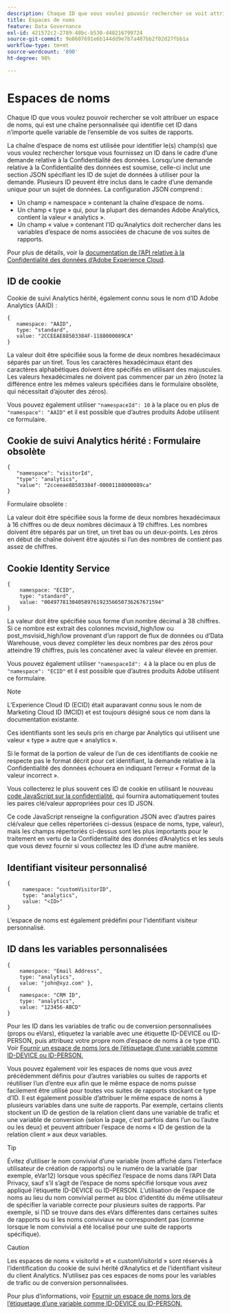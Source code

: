 ```yaml
---
description: Chaque ID que vous voulez pouvoir rechercher se voit attribuer un espace de noms, qui est une chaîne personnalisée qui identifie cet ID dans n’importe quelle variable de l’ensemble de vos suites de rapports.
title: Espaces de noms
feature: Data Governance
exl-id: 421572c2-2789-48bc-b530-d48216799724
source-git-commit: 9e8607691e6b144dd9e7b7a407bb2f02d27fbb1a
workflow-type: tm+mt
source-wordcount: '890'
ht-degree: 98%

---
```


# Espaces de noms

Chaque ID que vous voulez pouvoir rechercher se voit attribuer un espace de noms, qui est une chaîne personnalisée qui identifie cet ID dans n’importe quelle variable de l’ensemble de vos suites de rapports.

La chaîne d’espace de noms est utilisée pour identifier le(s) champ(s) que vous voulez rechercher lorsque vous fournissez un ID dans le cadre d’une demande relative à la Confidentialité des données. Lorsqu’une demande relative à la Confidentialité des données est soumise, celle-ci inclut une section JSON spécifiant les ID de sujet de données à utiliser pour la demande. Plusieurs ID peuvent être inclus dans le cadre d’une demande unique pour un sujet de données. La configuration JSON comprend :

* Un champ « namespace » contenant la chaîne d’espace de noms.
* Un champ « type » qui, pour la plupart des demandes Adobe Analytics, contient la valeur « analytics ».
* Un champ « value » contenant l’ID qu’Analytics doit rechercher dans les variables d’espace de noms associées de chacune de vos suites de rapports.

Pour plus de détails, voir la [documentation de l’API relative à la Confidentialité des données d’Adobe Experience Cloud](https://experienceleague.adobe.com/docs/experience-platform/privacy/api/overview.html?lang=fr).

## ID de cookie

Cookie de suivi Analytics hérité, également connu sous le nom d’ID Adobe Analytics (AAID) :

```
{
   namespace: "AAID",
   type: "standard",
   value: "2CCEEAE88503384F-1188000089CA"
}
```

La valeur doit être spécifiée sous la forme de deux nombres hexadécimaux séparés par un tiret. Tous les caractères hexadécimaux étant des caractères alphabétiques doivent être spécifiés en utilisant des majuscules. Les valeurs hexadécimales ne doivent pas commencer par un zéro (notez la différence entre les mêmes valeurs spécifiées dans le formulaire obsolète, qui nécessitait d’ajouter des zéros).

Vous pouvez également utiliser `"namespaceId": 10` à la place ou en plus de `"namespace": "AAID"` et il est possible que d’autres produits Adobe utilisent ce formulaire.

## Cookie de suivi Analytics hérité : Formulaire obsolète

```
{
   "namespace": "visitorId",
   "type": "analytics",
   "value": "2cceeae88503384f-00001188000089ca"
}
```

Formulaire obsolète :

La valeur doit être spécifiée sous la forme de deux nombres hexadécimaux à 16 chiffres ou de deux nombres décimaux à 19 chiffres. Les nombres doivent être séparés par un tiret, un tiret bas ou un deux-points. Les zéros en début de chaîne doivent être ajoutés si l’un des nombres de contient pas assez de chiffres.

## Cookie Identity Service

```
{
    namespace: "ECID",
    type: "standard",
    value: "00497781304058976192356650736267671594"
}
```

La valeur doit être spécifiée sous forme d’un nombre décimal à 38 chiffres. Si ce nombre est extrait des colonnes mcvisid\_high/low ou post\_msvisid\_high/low provenant d’un rapport de flux de données ou d’Data Warehouse, vous devez compléter les deux nombres par des zéros pour atteindre 19 chiffres, puis les concaténer avec la valeur élevée en premier.

Vous pouvez également utiliser `"namespaceId": 4` à la place ou en plus de `"namespace": "ECID"` et il est possible que d’autres produits Adobe utilisent ce formulaire.

>[!NOTE]
>
>L’Experience Cloud ID (ECID) était auparavant connu sous le nom de Marketing Cloud ID (MCID) et est toujours désigné sous ce nom dans la documentation existante.
>
>Ces identifiants sont les seuls pris en charge par Analytics qui utilisent une valeur « type » autre que « analytics ».

Si le format de la portion de valeur de l’un de ces identifiants de cookie ne respecte pas le format décrit pour cet identifiant, la demande relative à la Confidentialité des données échouera en indiquant l’erreur « Format de la valeur incorrect ».

Vous collecterez le plus souvent ces ID de cookie en utilisant le nouveau [code JavaScript sur la confidentialité](https://developer.adobe.com/experience-platform-apis/references/privacy-service/), qui fournira automatiquement toutes les paires clé/valeur appropriées pour ces ID JSON.

Ce code JavaScript renseigne la configuration JSON avec d’autres paires clé/valeur que celles répertoriées ci-dessus (espace de noms, type, valeur), mais les champs répertoriés ci-dessus sont les plus importants pour le traitement en vertu de la Confidentialité des données d’Analytics et les seuls que vous devez fournir si vous collectez les ID d’une autre manière.

## Identifiant visiteur personnalisé

```
{
     namespace: "customVisitorID",
     type: "analytics",
     value: "<ID>"
}
```

L’espace de noms est également prédéfini pour l’identifiant visiteur personnalisé.

## ID dans les variables personnalisées

```
{
    namespace: "Email Address",
    type: "analytics", 
    value: "john@xyz.com" }, 
{
    namespace: "CRM ID", 
    type: "analytics", 
    value: "123456-ABCD" 
}
```

Pour les ID dans les variables de trafic ou de conversion personnalisées (props ou eVars), étiquetez la variable avec une étiquette ID-DEVICE ou ID-PERSON, puis attribuez votre propre nom d’espace de noms à ce type d’ID. Voir [Fournir un espace de noms lors de l’étiquetage d’une variable comme ID-DEVICE ou ID-PERSON.](gdpr-labels.md)

Vous pouvez également voir les espaces de noms que vous avez précédemment définis pour d’autres variables ou suites de rapports et réutiliser l’un d’entre eux afin que le même espace de noms puisse facilement être utilisé pour toutes vos suites de rapports stockant ce type d’ID. Il est également possible d’attribuer le même espace de noms à plusieurs variables dans une suite de rapports. Par exemple, certains clients stockent un ID de gestion de la relation client dans une variable de trafic et une variable de conversion (selon la page, c’est parfois dans l’un ou l’autre ou les deux) et peuvent attribuer l’espace de noms « ID de gestion de la relation client » aux deux variables.

>[!TIP]
>
>Évitez d’utiliser le nom convivial d’une variable (nom affiché dans l’interface utilisateur de création de rapports) ou le numéro de la variable (par exemple, eVar12) lorsque vous spécifiez l’espace de noms dans l’API Data Privacy, sauf s’il s’agit de l’espace de noms spécifié lorsque vous avez appliqué l’étiquette ID-DEVICE ou ID-PERSON. L’utilisation de l’espace de noms au lieu du nom convivial permet au bloc d’identité du même utilisateur de spécifier la variable correcte pour plusieurs suites de rapports. Par exemple, si l’ID se trouve dans des eVars différentes dans certaines suites de rapports ou si les noms conviviaux ne correspondent pas (comme lorsque le nom convivial a été localisé pour une suite de rapports spécifique).

>[!CAUTION]
>
>Les espaces de noms « visitorId » et « customVisitorId » sont réservés à l’identification du cookie de suivi hérité d’Analytics et de l’identifiant visiteur du client Analytics. N’utilisez pas ces espaces de noms pour les variables de trafic ou de conversion personnalisées.

Pour plus d’informations, voir [Fournir un espace de noms lors de l’étiquetage d’une variable comme ID-DEVICE ou ID-PERSON.](/help/admin/c-data-governance/data-labeling/gdpr-labels.md)
